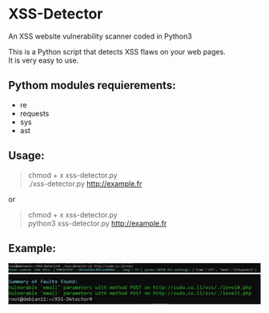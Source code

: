 # XSS-Detector
An XSS website vulnerability scanner coded in Python3

This is a Python script that detects XSS flaws on your web pages.\
It is very easy to use.

## Pythom modules requierements:
* re
* requests
* sys
* ast

## Usage:
> chmod + x xss-detector.py\
> ./xss-detector.py http://example.fr

or 

> chmod + x xss-detector.py\
> python3 xss-detector.py http://example.fr

## Example:
![Command prompt](demo1.JPG)
![Result](demo2.JPG)
